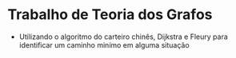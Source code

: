 # Trabalho de Teoria dos Grafos 
- Utilizando o algoritmo do carteiro chinês, Dijkstra e Fleury para identificar um caminho minímo em alguma situação
